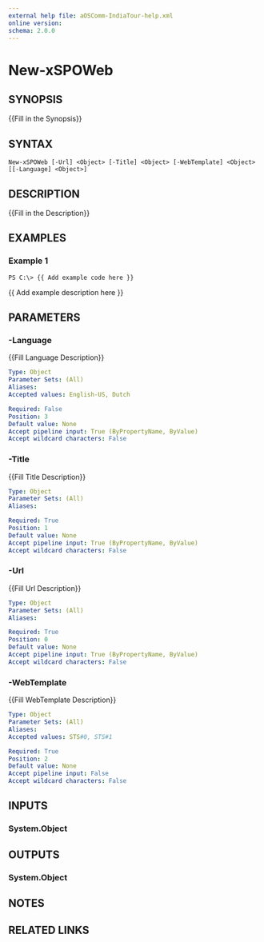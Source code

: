 ```yaml
---
external help file: aOSComm-IndiaTour-help.xml
online version: 
schema: 2.0.0
---
```


# New-xSPOWeb

## SYNOPSIS
{{Fill in the Synopsis}}

## SYNTAX

```
New-xSPOWeb [-Url] <Object> [-Title] <Object> [-WebTemplate] <Object> [[-Language] <Object>]
```

## DESCRIPTION
{{Fill in the Description}}

## EXAMPLES

### Example 1
```
PS C:\> {{ Add example code here }}
```

{{ Add example description here }}

## PARAMETERS

### -Language
{{Fill Language Description}}

```yaml
Type: Object
Parameter Sets: (All)
Aliases: 
Accepted values: English-US, Dutch

Required: False
Position: 3
Default value: None
Accept pipeline input: True (ByPropertyName, ByValue)
Accept wildcard characters: False
```

### -Title
{{Fill Title Description}}

```yaml
Type: Object
Parameter Sets: (All)
Aliases: 

Required: True
Position: 1
Default value: None
Accept pipeline input: True (ByPropertyName, ByValue)
Accept wildcard characters: False
```

### -Url
{{Fill Url Description}}

```yaml
Type: Object
Parameter Sets: (All)
Aliases: 

Required: True
Position: 0
Default value: None
Accept pipeline input: True (ByPropertyName, ByValue)
Accept wildcard characters: False
```

### -WebTemplate
{{Fill WebTemplate Description}}

```yaml
Type: Object
Parameter Sets: (All)
Aliases: 
Accepted values: STS#0, STS#1

Required: True
Position: 2
Default value: None
Accept pipeline input: False
Accept wildcard characters: False
```

## INPUTS

### System.Object


## OUTPUTS

### System.Object

## NOTES

## RELATED LINKS

